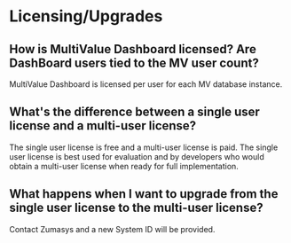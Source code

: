 # Licensing/Upgrades

## How is MultiValue Dashboard licensed?  Are DashBoard users tied to the MV user count?

MultiValue Dashboard is licensed per user for each MV database instance.

## What's the difference between a single user license and a multi-user license?

The single user license is free and a multi-user license is paid. The single user license is best used for evaluation and by developers who would obtain a multi-user license when ready for full implementation.

## What happens when I want to upgrade from the single user license to the multi-user license?

Contact Zumasys and a new System ID will be provided.
